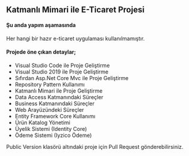 <h2>Katmanlı Mimari ile E-Ticaret Projesi</h2>
<h4>Şu anda yapım aşamasında</h4>
<p>Her hangi bir hazır e-ticaret uygulaması kullanılmamıştır.</p>

<h4>Projede öne çıkan detaylar;</h4>
<ul>
  <li>Visual Studio Code ile Proje Geliştirme</li>
  <li>Visual Studio 2019 ile Proje Geliştirme</li>
  <li>Sıfırdan Asp.Net Core Mvc ile Proje Geliştirme</li>
  <li>Repository Pattern Kullanımı</li>
  <li>Katmanlı Mimari ile Proje Geliştirme</li>
  <li>Data Access Katmanındaki Süreçler</li>
  <li>Business Katmanındaki Süreçler</li>
  <li>Web Arayüzündeki Süreçler</li>
  <li>Entity Framework Core Kullanımı</li>
  <li>Ürün Katalog Yönetimi</li>
  <li>Üyelik Sistemi (Identity Core)</li>
  <li>Ödeme Sistemi (Iyzico Ödeme)</li>
</ul>
Public Version klasörü altındaki proje için Pull Request gönderebilirsiniz.

